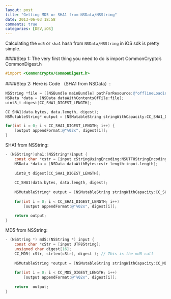 ```yaml
---
layout: post
title: "Getting MD5 or SHA1 from NSData/NSString"
date: 2013-06-03 18:58
comments: true
categories: [DEV,iOS] 
---
```


Calculating the `md5` or `sha1` hash from `NSData/NSString` in iOS sdk is pretty simple. 

####Step 1:
The very first thing you need to do is import CommonCrypto’s CommonDigest.h

```objectivec
#import <CommonCrypto/CommonDigest.h>
```

####Step 2:
Here is Code （SHA1 from NSData）:

```objectivec
NSString *file = [[NSBundle mainBundle] pathForResource:@"offlineLoading@2x.png" ofType:nil];
NSData *data = [NSData dataWithContentsOfFile:file];
uint8_t digest[CC_SHA1_DIGEST_LENGTH];

CC_SHA1(data.bytes, data.length, digest);
NSMutableString* output = [NSMutableString stringWithCapacity:CC_SHA1_DIGEST_LENGTH * 2];

for(int i = 0; i < CC_SHA1_DIGEST_LENGTH; i++) {
    [output appendFormat:@"%02x", digest[i]];
}
```

SHA1 from NSString:

```objectivec
- (NSString*)sha1:(NSString*)input {
	const char *cstr = [input cStringUsingEncoding:NSUTF8StringEncoding];
 	NSData *data = [NSData dataWithBytes:cstr length:input.length];
 
 	uint8_t digest[CC_SHA1_DIGEST_LENGTH];
 
	CC_SHA1(data.bytes, data.length, digest);
 
 	NSMutableString* output = [NSMutableString stringWithCapacity:CC_SHA1_DIGEST_LENGTH * 2];
 
 	for(int i = 0; i < CC_SHA1_DIGEST_LENGTH; i++)
 		[output appendFormat:@"%02x", digest[i]];
 
 	return output; 
}
```

MD5 from NSString:

```objectivec
- (NSString *) md5:(NSString *) input {
 	const char *cStr = [input UTF8String];
 	unsigned char digest[16];
 	CC_MD5( cStr, strlen(cStr), digest ); // This is the md5 call
 
 	NSMutableString *output = [NSMutableString stringWithCapacity:CC_MD5_DIGEST_LENGTH * 2];
 
 	for(int i = 0; i < CC_MD5_DIGEST_LENGTH; i++)
 		[output appendFormat:@"%02x", digest[i]];
 
 	return  output;
}
```

